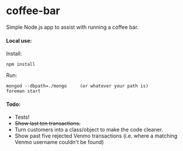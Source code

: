 coffee-bar
==========

Simple Node.js app to assist with running a coffee bar.

#### Local use:

Install:
```
npm install
```

Run:
```
mongod --dbpath=./mongo     (or whatever your path is)
foreman start
```

#### Todo:
 * Tests!
 * ~~Show last ten transactions.~~
 * Turn customers into a class/object to make the code cleaner.
 * Show past five rejected Venmo transactions (i.e. where a matching Venmo username couldn't be found)
